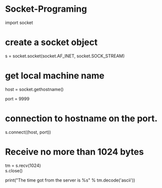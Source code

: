 # Socket-Programing

import socket

# create a socket object
s = socket.socket(socket.AF_INET, socket.SOCK_STREAM) 

# get local machine name
host = socket.gethostname()                           

port = 9999

# connection to hostname on the port.
s.connect((host, port))                               

# Receive no more than 1024 bytes
tm = s.recv(1024)                                     
s.close()

print("The time got from the server is %s" % tm.decode('ascii'))
